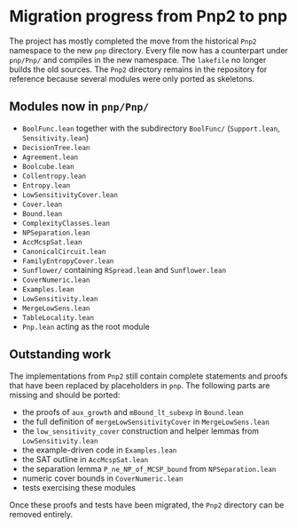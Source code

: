 # Migration progress from Pnp2 to pnp

The project has mostly completed the move from the historical `Pnp2` namespace
to the new `pnp` directory.  Every file now has a counterpart under
`pnp/Pnp/` and compiles in the new namespace.  The `lakefile` no longer
builds the old sources.  The `Pnp2` directory remains in the repository for
reference because several modules were only ported as skeletons.

## Modules now in `pnp/Pnp/`

- `BoolFunc.lean` together with the subdirectory `BoolFunc/` (`Support.lean`,
  `Sensitivity.lean`)
- `DecisionTree.lean`
- `Agreement.lean`
- `Boolcube.lean`
- `Collentropy.lean`
- `Entropy.lean`
- `LowSensitivityCover.lean`
- `Cover.lean`
- `Bound.lean`
- `ComplexityClasses.lean`
- `NPSeparation.lean`
- `AccMcspSat.lean`
- `CanonicalCircuit.lean`
- `FamilyEntropyCover.lean`
- `Sunflower/` containing `RSpread.lean` and `Sunflower.lean`
- `CoverNumeric.lean`
- `Examples.lean`
- `LowSensitivity.lean`
- `MergeLowSens.lean`
- `TableLocality.lean`
- `Pnp.lean` acting as the root module

## Outstanding work

The implementations from `Pnp2` still contain complete statements and proofs
that have been replaced by placeholders in `pnp`.  The following parts are
missing and should be ported:

- the proofs of `aux_growth` and `mBound_lt_subexp` in `Bound.lean`
- the full definition of `mergeLowSensitivityCover` in `MergeLowSens.lean`
- the `low_sensitivity_cover` construction and helper lemmas from
  `LowSensitivity.lean`
- the example-driven code in `Examples.lean`
- the SAT outline in `AccMcspSat.lean`
- the separation lemma `P_ne_NP_of_MCSP_bound` from `NPSeparation.lean`
- numeric cover bounds in `CoverNumeric.lean`
- tests exercising these modules

Once these proofs and tests have been migrated, the `Pnp2` directory can be
removed entirely.
